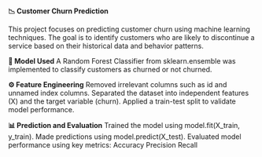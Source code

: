 **📉 Customer Churn Prediction**

This project focuses on predicting customer churn using machine learning techniques. The goal is to identify customers who are likely to discontinue a service based on their historical data and behavior patterns.

**🧠 Model Used**
A Random Forest Classifier from sklearn.ensemble was implemented to classify customers as churned or not churned.

**⚙️ Feature Engineering**
Removed irrelevant columns such as id and unnamed index columns.
Separated the dataset into independent features (X) and the target variable (churn).
Applied a train-test split to validate model performance.

**📊 Prediction and Evaluation**
Trained the model using model.fit(X_train, y_train).
Made predictions using model.predict(X_test).
Evaluated model performance using key metrics:
Accuracy
Precision
Recall
